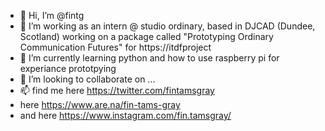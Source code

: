 - 👋 Hi, I’m @fintg
- 👀 I’m working as an intern @ studio ordinary, based in DJCAD (Dundee, Scotland) working on a package called "Prototyping Ordinary Communication Futures" for https://itdfproject 
- 🌱 I’m currently learning python and how to use raspberry pi for experiance prototpying 
- 💞️ I’m looking to collaborate on ...
- 📫 find me here https://twitter.com/fintamsgray
- here https://www.are.na/fin-tams-gray
- and here https://www.instagram.com/fin.tamsgray/

